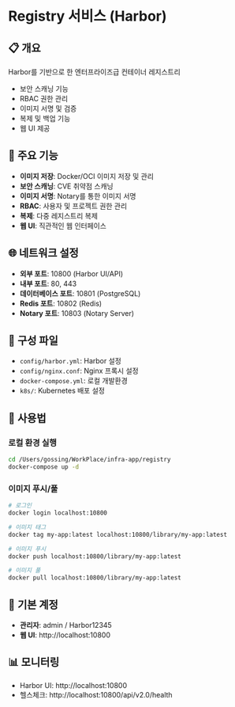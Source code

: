 # Registry 서비스 (Harbor)

## 📋 개요
Harbor를 기반으로 한 엔터프라이즈급 컨테이너 레지스트리
- 보안 스캐닝 기능
- RBAC 권한 관리
- 이미지 서명 및 검증
- 복제 및 백업 기능
- 웹 UI 제공

## 🚀 주요 기능
- **이미지 저장**: Docker/OCI 이미지 저장 및 관리
- **보안 스캐닝**: CVE 취약점 스캐닝
- **이미지 서명**: Notary를 통한 이미지 서명
- **RBAC**: 사용자 및 프로젝트 권한 관리
- **복제**: 다중 레지스트리 복제
- **웹 UI**: 직관적인 웹 인터페이스

## 🌐 네트워크 설정
- **외부 포트**: 10800 (Harbor UI/API)
- **내부 포트**: 80, 443
- **데이터베이스 포트**: 10801 (PostgreSQL)
- **Redis 포트**: 10802 (Redis)
- **Notary 포트**: 10803 (Notary Server)

## 📁 구성 파일
- `config/harbor.yml`: Harbor 설정
- `config/nginx.conf`: Nginx 프록시 설정
- `docker-compose.yml`: 로컬 개발환경
- `k8s/`: Kubernetes 배포 설정

## 🔧 사용법

### 로컬 환경 실행
```bash
cd /Users/gossing/WorkPlace/infra-app/registry
docker-compose up -d
```

### 이미지 푸시/풀
```bash
# 로그인
docker login localhost:10800

# 이미지 태그
docker tag my-app:latest localhost:10800/library/my-app:latest

# 이미지 푸시
docker push localhost:10800/library/my-app:latest

# 이미지 풀
docker pull localhost:10800/library/my-app:latest
```

## 🔐 기본 계정
- **관리자**: admin / Harbor12345
- **웹 UI**: http://localhost:10800

## 📊 모니터링
- Harbor UI: http://localhost:10800
- 헬스체크: http://localhost:10800/api/v2.0/health
